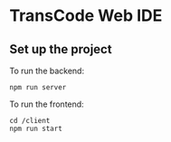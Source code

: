 # TransCode Web IDE

## Set up the project

To run the backend:

```
npm run server
```

To run the frontend:

```
cd /client
npm run start
```
